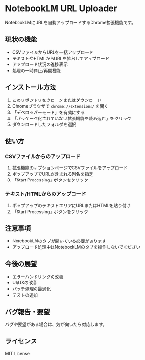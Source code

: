 # NotebookLM URL Uploader

NotebookLMにURLを自動アップロードするChrome拡張機能です。

## 現状の機能

- CSVファイルからURLを一括アップロード
- テキストやHTMLからURLを抽出してアップロード
- アップロード状況の進捗表示
- 処理の一時停止/再開機能

## インストール方法

1. このリポジトリをクローンまたはダウンロード
2. Chromeブラウザで `chrome://extensions/` を開く
3. 「デベロッパーモード」を有効にする
4. 「パッケージ化されていない拡張機能を読み込む」をクリック
5. ダウンロードしたフォルダを選択

## 使い方

### CSVファイルからのアップロード

1. 拡張機能のオプションページでCSVファイルをアップロード
2. ポップアップでURLが含まれる列名を指定
3. 「Start Processing」ボタンをクリック

### テキスト/HTMLからのアップロード

1. ポップアップのテキストエリアにURLまたはHTMLを貼り付け
2. 「Start Processing」ボタンをクリック

## 注意事項

- NotebookLMのタブが開いている必要があります
- アップロード処理中はNotebookLMのタブを操作しないでください

## 今後の展望

- エラーハンドリングの改善
- UI/UXの改善
- バッチ処理の最適化
- テストの追加

## バグ報告・要望

バグや要望がある場合は、気が向いたら対応します。

## ライセンス

MIT License 
